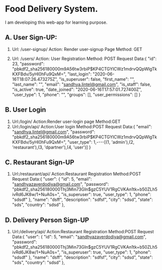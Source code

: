# Food Delivery System.
I am developing this web-app for learning purpose.



A. User Sign-UP:
-------------------
1.  Url: /user-signup/
    Action: Render user-signup Page
    Method: GET
    
2.  Url: /users/
    Action: User Registration
    Method: POST
    Request Data:{
        "id": 23,
        "password": "pbkdf2_sha256$180000$m9A56tw3rbiP$KP4CTGYICWz1mdrvQQpWlgTkKXFBdv/5yHI0hFu9QxM=",
        "last_login": "2020-06-16T18:07:26.473275Z",
        "is_superuser": false,
        "first_name": "",
        "last_name": "",
        "email": "sandhya.lintel@gmail.com",
        "is_staff": false,
        "is_active": true,
        "date_joined": "2020-06-16T17:57:01.727400Z",
        "user_type": 1,
        "phone": "",
        "groups": [],
        "user_permissions": []
    }
	
B. User Login
-------------------
1. Url:/login/
   Action:Render user-login page
   Method:GET
2. Url:/login/api/
   Action:User login
   Method:POST
   Request Data:{
   "email": "sandhya.lintel@gmail.com",
   "password": "pbkdf2_sha256$180000$m9A56tw3rbiP$KP4CTGYICWz1mdrvQQpWlgTkKXFBdv/5yHI0hFu9QxM=",
   "user_type": 1,----[(1, 'admin'),(2, 'restaurant'),(3, 'dpartner'),(4, 'user')]
   }
   
   
C. Restaurant Sign-UP
-------------------
1. Url:/restaurant/api/
   Action:Restaurant Registration
   Method:POST
   Request Data:{
        "user": {
            "id": 5,
            "email": "sandhyazaverdodiya@gmail.com",
            "password": "pbkdf2_sha256$180000$Thj3Min73GIn$gzC5YUV1RgCVKAn1tk+b50ZLh5ivRd6JK8w/1+NuA0s=",
            "is_superuser": true,
            "user_type": 1,
            "phone": "sdsdf"
        },
        "name": "dsff",
        "description": "sdfsf",
        "city": "sdsd",
        "state": "sds",
        "country": "sdsd"
    },
	
D. Delivery Person Sign-UP
-------------------
1. Url:/delivery/api/
   Action:Restaurant Registration
   Method:POST
   Request Data:{
        "user": {
            "id": 5,
            "email": "sandhyazaverdodiya@gmail.com",
            "password": "pbkdf2_sha256$180000$Thj3Min73GIn$gzC5YUV1RgCVKAn1tk+b50ZLh5ivRd6JK8w/1+NuA0s=",
            "is_superuser": true,
            "user_type": 1,
            "phone": "sdsdf"
        },
        "name": "dsff",
        "description": "sdfsf",
        "city": "sdsd",
        "state": "sds",
        "country": "sdsd"
    },